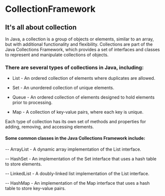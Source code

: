 # CollectionFramework
## It's all about collection

In Java, a collection is a group of objects or elements, similar to an array, but with additional functionality and flexibility. Collections are part of the Java Collections Framework, which provides a set of interfaces and classes to represent and manipulate collections of objects.

### There are several types of collections in Java, including:

- List - An ordered collection of elements where duplicates are allowed.

- Set - An unordered collection of unique elements.

- Queue - An ordered collection of elements designed to hold elements prior to processing.

- Map - A collection of key-value pairs, where each key is unique.

Each type of collection has its own set of methods and properties for adding, removing, and accessing elements.

#### Some common classes in the Java Collections Framework include:

-- ArrayList - A dynamic array implementation of the List interface.

-- HashSet - An implementation of the Set interface that uses a hash table to store elements.

-- LinkedList - A doubly-linked list implementation of the List interface.

-- HashMap - An implementation of the Map interface that uses a hash table to store key-value pairs.
